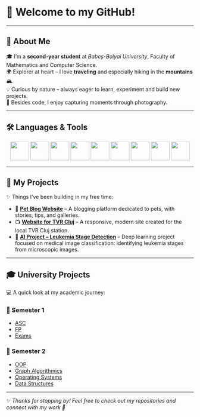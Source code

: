 # 👋 Welcome to my GitHub!

---

## 🌟 About Me  
🎓 I’m a **second-year student** at *Babeș-Bolyai University*, Faculty of Mathematics and Computer Science.  
🌍 Explorer at heart – I love **traveling** and especially hiking in the **mountains** 🏔️.  
💡 Curious by nature – always eager to learn, experiment and build new projects.  
📸 Besides code, I enjoy capturing moments through photography.  

---

## 🛠️ Languages & Tools  

<p align="center">
  <img src="https://cdn.jsdelivr.net/gh/devicons/devicon/icons/python/python-original.svg" width="50" height="50"/>
  <img src="https://cdn.jsdelivr.net/gh/devicons/devicon/icons/cplusplus/cplusplus-original.svg" width="50" height="50"/>
  <img src="https://cdn.jsdelivr.net/gh/devicons/devicon/icons/c/c-original.svg" width="50" height="50"/>
  <img src="https://cdn.jsdelivr.net/gh/devicons/devicon/icons/html5/html5-original.svg" width="50" height="50"/>
  <img src="https://cdn.jsdelivr.net/gh/devicons/devicon/icons/css3/css3-original.svg" width="50" height="50"/>
  <img src="https://cdn.jsdelivr.net/gh/devicons/devicon/icons/javascript/javascript-original.svg" width="50" height="50"/>
  <img src="https://cdn.jsdelivr.net/gh/devicons/devicon/icons/nodejs/nodejs-original.svg" width="50" height="50"/>
  <img src="https://cdn.jsdelivr.net/gh/devicons/devicon/icons/express/express-original.svg" width="50" height="50"/>
  <img src="https://cdn.jsdelivr.net/gh/devicons/devicon/icons/jquery/jquery-original.svg" width="50" height="50"/>
</p>

---

## 🚀 My Projects  

✨ Things I’ve been building in my free time:  

- 🐾 [**Pet Blog Website**](https://github.com/user/pet-blog) – A blogging platform dedicated to pets, with stories, tips, and galleries.  
- 📺 [**Website for TVR Cluj**](https://github.com/user/tvr-cluj) – A responsive, modern site created for the local TVR Cluj station.  
- 🧬 [**AI Project – Leukemia Stage Detection**](https://github.com/user/ai-project) – Deep learning project focused on medical image classification: identifying leukemia stages from microscopic images.  

---

## 🎓 University Projects  

💻 A quick look at my academic journey:  

### 📘 Semester 1
- [ASC](https://github.com/malexandra06/UBB-FMI-Informatica/tree/main/ASC)  
- [FP](https://github.com/malexandra06/UBB-FMI-Informatica/tree/main/FP)  
- [Exams](https://github.com/malexandra06/UBB-FMI-Informatica/tree/main/ARHIVA%20EXAMENE) 
 

### 📗 Semester 2
- [OOP](https://github.com/malexandra06/UBB-FMI-Informatica/tree/main/Sem2/OOP%20lab%2010-14)  
- [Graph Algorithmics](https://github.com/malexandra06/UBB-FMI-Informatica/tree/main/Sem2/AG)  
- [Operating Systems](https://github.com/malexandra06/UBB-FMI-Informatica/tree/main/Sem2/OS)  
- [Data Structures](https://github.com/malexandra06/UBB-FMI-Informatica/tree/main/Sem2/SDA)  

---

✨ *Thanks for stopping by! Feel free to check out my repositories and connect with my work 🚀*
